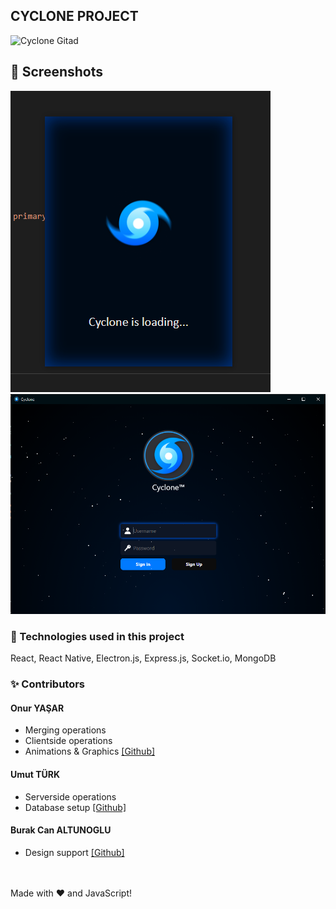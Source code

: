 ## CYCLONE PROJECT
![Cyclone Gitad](https://github.com/thorakna/cycloneproject/blob/main/Design%20Images/gitad.png?raw=true)
 
## 📸 Screenshots
<img src="./Design%20Images/loadingwindow.png"> <img src="./Design%20Images/signinscreen.png">


### 🚀 Technologies used in this project
React, React Native, Electron.js, Express.js, Socket.io, MongoDB
 

### ✨ Contributors
#### Onur YAŞAR
- Merging operations
- Clientside operations
- Animations & Graphics
[\[Github\]](https://github.com/thorakna)

#### Umut TÜRK
- Serverside operations
- Database setup
[\[Github\]](https://github.com/umuttrk)

#### Burak Can ALTUNOGLU
- Design support
[\[Github\]](https://github.com/burakcaltun)



<br><br>
Made with :heart: and JavaScript!
